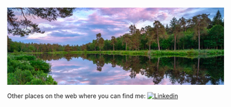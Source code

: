 [![500px](https://github.com/sapirdeu/sapirdeu/blob/main/pic5.JPG)](https://500px.com/photo/1023065562/vejlbo-mose-in-silkeborg-danmark-by-karim-qubadi)

Other places on the web where you can find me: 
[![Linkedin](https://badgen.net/badge/icon/LinkedIn?icon=https://github.com/sapirdeu/sapirdeu/blob/main/linkedin_w.svg&color=orange&label)](https://www.linkedin.com/in/sapir-deutscher/)
